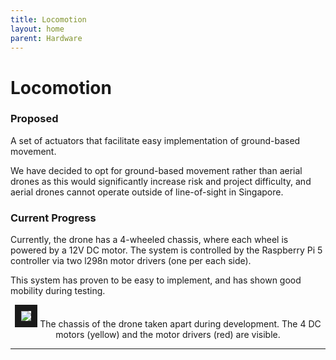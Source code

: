 ```yaml
---
title: Locomotion
layout: home
parent: Hardware
---
```

# Locomotion

### Proposed

A set of actuators that facilitate easy implementation of ground-based movement.  
  
We have decided to opt for ground-based movement rather than aerial drones as this would significantly increase risk and project difficulty, and aerial drones cannot operate outside of line-of-sight in Singapore.


### Current Progress

Currently, the drone has a 4-wheeled chassis, where each wheel is powered by a 12V DC motor. The system is controlled by the Raspberry Pi 5 controller via two l298n motor drivers (one per each side).  
  
This system has proven to be easy to implement, and has shown good mobility during testing.   
  
<p align="center">
<img src="https://github.com/LeeZeHao/Kiki_Delivery_Docs/assets/46279960/bf524941-cab8-484b-b8ac-9a7a4ed6ec83" border="10"/>
The chassis of the drone taken apart during development. The 4 DC motors (yellow) and the motor drivers (red) are visible.
</p>


----

[Just the Docs]: https://just-the-docs.github.io/just-the-docs/
[GitHub Pages]: https://docs.github.com/en/pages
[README]: https://github.com/just-the-docs/just-the-docs-template/blob/main/README.md
[Jekyll]: https://jekyllrb.com
[GitHub Pages / Actions workflow]: https://github.blog/changelog/2022-07-27-github-pages-custom-github-actions-workflows-beta/
[use this template]: https://github.com/just-the-docs/just-the-docs-template/generate
